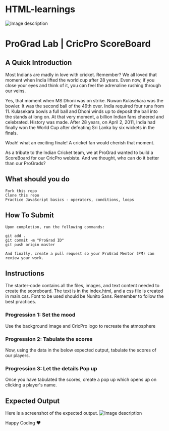 # HTML-learnings
![Image description](https://i1.faceprep.in/ProGrad/face-logo-resized.png)

# ProGrad Lab | CricPro ScoreBoard

## A Quick Introduction

Most Indians are madly in love with cricket. Remember? We all loved that moment when India lifted the world cup after 28 years. Even now, if you close your eyes and think of it, you can feel the adrenaline rushing through our veins.

Yes, that moment when MS Dhoni was on strike. Nuwan Kulasekara was the bowler. It was the second ball of the 49th over. India required four runs from 11. Kulasekara bowls a full ball and Dhoni winds up to deposit the ball into the stands at long on. At that very moment, a billion Indian fans cheered and celebrated. History was made. After 28 years, on April 2, 2011, India had finally won the World Cup after defeating Sri Lanka by six wickets in the finals. 

Woah! what an exciting finale! A cricket fan would cherish that moment.

As a tribute to the Indian Cricket team, we at ProGrad wanted to build a ScoreBoard for our CricPro webiste. And we thought, who can do it better than our ProGrads?


## What should you do
```
Fork this repo
Clone this repo
Practice JavaScript basics - operators, conditions, loops
```

## How To Submit
```
Upon completion, run the following commands:

git add .
git commit -m "ProGrad ID"
git push origin master

And finally, create a pull request so your ProGrad Mentor (PM) can review your work.
```

## Instructions
The starter-code contains all the files, images, and text content needed to create the scoreboard. The text is in the index.html, and a css file is created in main.css. Font to be used should be Nunito Sans. Remember to follow the best practices.

### Progression 1: Set the mood

Use the background image and CricPro logo to recreate the atmosphere

### Progression 2: Tabulate the scores

Now, using the data in the below expected output, tabulate the scores of our players.

### Progression 3: Let the details Pop up 
Once you have tabulated the scores, create a pop up which opens up on clicking a player's name.

## Expected Output
Here is a screenshot of the expected output.
![Image description](https://i1.faceprep.in/ProGrad/cricpro.png)

Happy Coding ❤️
